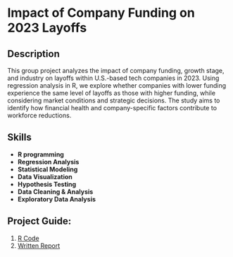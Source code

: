 <h1>Impact of Company Funding on 2023 Layoffs</h1>

<h2>Description</h2>
This group project analyzes the impact of company funding, growth stage, and industry on layoffs within U.S.-based tech companies in 2023. Using regression analysis in R, we explore whether companies with lower funding experience the same level of layoffs as those with higher funding, while considering market conditions and strategic decisions. The study aims to identify how financial health and company-specific factors contribute to workforce reductions.
<br />


<h2>Skills</h2>

- <b>R programming</b>
- <b>Regression Analysis</b>
- <b>Statistical Modeling</b>
- <b>Data Visualization</b>
- <b>Hypothesis Testing</b>
- <b>Data Cleaning & Analysis</b>
- <b>Exploratory Data Analysis</b>

<h2>Project Guide:</h2>
<ol>
    <li><a href="https://github.com/jinney-hong/203-LayoffsProject-R/blob/4325b3638228f27a598a9131095c5edd73f7a6c2/Model.Rmd" target="_blank">R Code</a></li>
    <li><a href="https://github.com/jinney-hong/203-LayoffsProject-R/blob/4325b3638228f27a598a9131095c5edd73f7a6c2/lab2.pdf" target="_blank">Written Report</a></li>
</ol>

